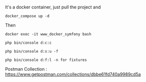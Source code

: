 It's a docker container, just pull the project and 
```` 
docker_compose up -d
````
Then 
```` 
docker exec -it www_docker_symfony bash 

php bin/console d:c:c

php bin/console d:s:u -f

php bin/console d:f:l -n for fixtures
````

Postman Collection : https://www.getpostman.com/collections/dbbe61fd740a9989cd5a
